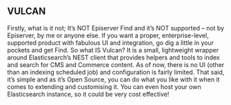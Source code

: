 VULCAN
------

Firstly, what is it not; It’s NOT Episerver Find and it’s NOT supported – not by Episerver, by me or anyone else. If you want a proper, enterprise-level, supported product with fabulous UI and integration, go dig a little in your pockets and get Find. So what IS Vulcan? It is a small, lightweight wrapper around Elasticsearch’s NEST client that provides helpers and tools to index and search for CMS and Commerce content. As of now, there is no UI (other than an indexing scheduled job) and configuration is fairly limited. That said, it’s simple and as it’s Open Source, you can do what you like with it when it comes to extending and customising it. You can even host your own Elasticsearch instance, so it could be very cost effective!
